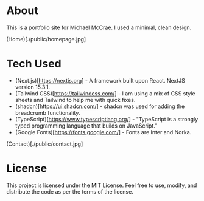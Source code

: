 # About

This is a portfolio site for Michael McCrae. I used a minimal, clean design. 

(Home)[./public/homepage.jpg]

# Tech Used

- (Next.js)[https://nextjs.org] - A framework built upon React. NextJS version 15.3.1. 
- (Tailwind CSS)[https://tailwindcss.com/] - I am using a mix of CSS style sheets and Tailwind to help me with quick fixes.
- (shadcn)[https://ui.shadcn.com/] - shadcn was used for adding the breadcrumb functionality.
- (TypeScript)[https://www.typescriptlang.org/] - "TypeScript is a strongly typed programming language that builds on JavaScript."
- (Google Fonts)[https://fonts.google.com/] - Fonts are Inter and Norka.

(Contact)[./public/contact.jpg]

# License

This project is licensed under the MIT License. Feel free to use, modify, and distribute the code as per the terms of the license.
